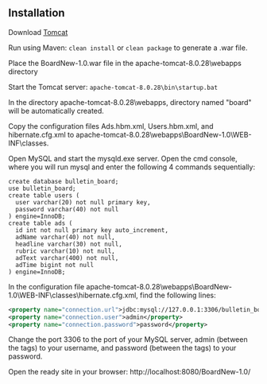## Installation

Download [Tomcat](http://apache.ip-connect.vn.ua/tomcat/tomcat-8/v8.0.28/bin/apache-tomcat-8.0.28.zip)

Run using Maven: ```clean install``` or ```clean package``` to generate a .war file.

Place the BoardNew-1.0.war file in the apache-tomcat-8.0.28\webapps directory

Start the Tomcat server: ```apache-tomcat-8.0.28\bin\startup.bat```

In the directory apache-tomcat-8.0.28\webapps, directory named "board" will be automatically created.

Copy the configuration files Ads.hbm.xml, Users.hbm.xml, and hibernate.cfg.xml to apache-tomcat-8.0.28\webapps\BoardNew-1.0\WEB-INF\classes.

Open MySQL and start the mysqld.exe server. Open the cmd console, where you will run mysql and enter the following 4 commands sequentially:

```mysql
create database bulletin_board;
use bulletin_board;
create table users (
  user varchar(20) not null primary key,
  password varchar(40) not null
) engine=InnoDB;
create table ads (
  id int not null primary key auto_increment,
  adName varchar(40) not null,
  headline varchar(30) not null,
  rubric varchar(10) not null,
  adText varchar(400) not null,
  adTime bigint not null
) engine=InnoDB;
```

In the configuration file apache-tomcat-8.0.28\webapps\BoardNew-1.0\WEB-INF\classes\hibernate.cfg.xml, find the following lines:
```xml
<property name="connection.url">jdbc:mysql://127.0.0.1:3306/bulletin_board?autoReconnect=true&amp;useUnicode=true&amp;createDatabaseIfNotExist=true&amp;characterEncoding=utf-8</property>
<property name="connection.user">admin</property>
<property name="connection.password">password</property>
```

Change the port 3306 to the port of your MySQL server, admin (between the tags) to your username, and password (between the tags) to your password.

Open the ready site in your browser: http://localhost:8080/BoardNew-1.0/
